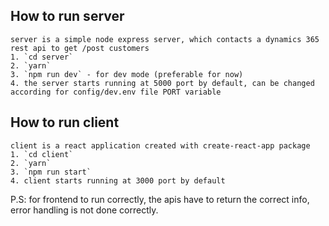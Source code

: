 ## How to run server
    server is a simple node express server, which contacts a dynamics 365 rest api to get /post customers
    1. `cd server`
    2. `yarn`
    3. `npm run dev` - for dev mode (preferable for now)
    4. the server starts running at 5000 port by default, can be changed according for config/dev.env file PORT variable
## How to run client
    client is a react application created with create-react-app package
    1. `cd client`
    2. `yarn`
    3. `npm run start`
    4. client starts running at 3000 port by default
    
P.S: for frontend to run correctly, the apis have to return the correct info, error handling is not done correctly.